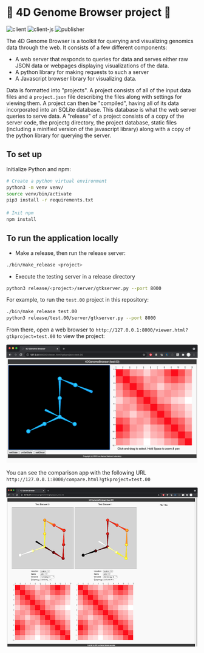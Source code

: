 # 🧬 4D Genome Browser project 🧬
![client](https://github.com/lanl/4DGB/actions/workflows/client.yml/badge.svg)
![client-js](https://github.com/lanl/4DGB/actions/workflows/client-js.yml/badge.svg)
![publisher](https://github.com/lanl/4DGB/actions/workflows/publisher.yml/badge.svg)

The 4D Genome Browser is a toolkit for querying and visualizing genomics data through the web. It consists of a few different components:

- A web server that responds to queries for data and serves either raw JSON data or webpages displaying visualizations of the data.
- A python library for making requests to such a server
- A Javascript browser library for visualizing data.

Data is formatted into "projects". A project consists of all of the input data files and a `project.json` file describing the files along with settings for viewing them. A project can then be "compiled", having all of its data incorporated into an SQLite database. This database is what the web server queries to serve data. A "release" of a project consists of a copy of the server code, the projectg directory, the project database, static files (including a minified version of the javascript library) along with a copy of the python library for querying the server.

## To set up

Initialize Python and npm:
```sh
# Create a python virtual environment
python3 -m venv venv/
source venv/bin/activate
pip3 install -r requirements.txt

# Init npm
npm install
```

## To run the application locally

- Make a release, then run the release server:
```sh
./bin/make_release <project>
```
- Execute the testing server in a release directory
```sh
python3 release/<project>/server/gtkserver.py --port 8000
```

For example, to run the `test.00` project in this repository:

```sh
./bin/make_release test.00
python3 release/test.00/server/gtkserver.py --port 8000
```

From there, open a web browser to `http://127.0.0.1:8000/viewer.html?gtkproject=test.00` to view the project:

<div align="center">
<img src="doc/img/test.00.png"></img>
</div>

You can see the comparison app with the following URL `http://127.0.0.1:8000/compare.html?gtkproject=test.00`
<div align="center">
<img src="server/static/img/compare_test.00_thumb.png"></img>
</div>
